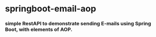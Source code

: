 # springboot-email-aop

### simple RestAPI to demonstrate sending E-mails using Spring Boot, with elements of AOP. 
